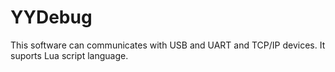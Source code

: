 # YYDebug
This software can communicates with USB and UART and TCP/IP devices. It suports  Lua script language.
